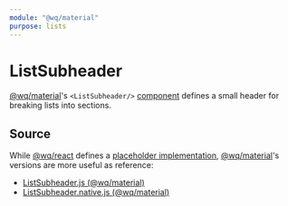 ```yaml
---
module: "@wq/material"
purpose: lists
---
```


# ListSubheader

[@wq/material]'s `<ListSubheader/>` [component] defines a small header for breaking lists into sections.

## Source

While [@wq/react] defines a [placeholder implementation][react-src], [@wq/material]'s versions are more useful as reference:

 * [ListSubheader.js (@wq/material)][material-src]
 * [ListSubheader.native.js (@wq/material)][material-native-src]

[component]: ./index.md
[@wq/react]: ../@wq/react.md
[@wq/material]: ../@wq/material.md

[react-src]: https://github.com/wq/wq.app/blob/main/packages/react/src/components/ListSubheader.js
[material-src]: https://github.com/wq/wq.app/blob/main/packages/material/src/components/ListSubheader.js
[material-native-src]: https://github.com/wq/wq.app/blob/main/packages/material/src/components/ListSubheader.native.js

